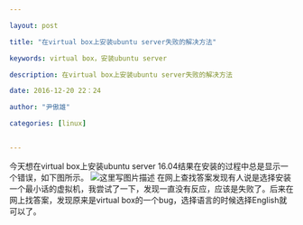 ```yaml
---

layout: post

title: "在virtual box上安装ubuntu server失败的解决方法"

keywords: virtual box，安装ubuntu server

description: 在virtual box上安装ubuntu server失败的解决方法

date: 2016-12-20 22：24

author: "尹傲雄"

categories: [linux]


---
```

今天想在virtual box上安装ubuntu server 16.04结果在安装的过程中总是显示一个错误，如下图所示。
![这里写图片描述](https://csueducn-my.sharepoint.com/personal/yinaoxiong_csu_edu_cn/_layouts/15/download.aspx?e=19lXwO&share=EQoQYoRvYBxInDSH6-Ge-vABwFSM-Kn_98e2M9HRwOmO2A)
在网上查找答案发现有人说是选择安装一个最小话的虚拟机，我尝试了一下，发现一直没有反应，应该是失败了。后来在网上找答案，发现原来是virtual box的一个bug，选择语言的时候选择English就可以了。
